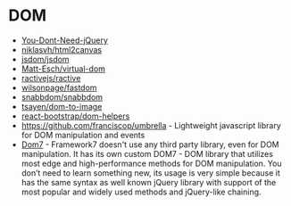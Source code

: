 DOM
========

- [You-Dont-Need-jQuery](https://github.com/nefe/You-Dont-Need-jQuery)
- [niklasvh/html2canvas](https://github.com/niklasvh/html2canvas)
- [jsdom/jsdom](https://github.com/jsdom/jsdom)
- [Matt-Esch/virtual-dom](https://github.com/Matt-Esch/virtual-dom)
- [ractivejs/ractive](https://github.com/ractivejs/ractive)
- [wilsonpage/fastdom](https://github.com/wilsonpage/fastdom)
- [snabbdom/snabbdom](https://github.com/snabbdom/snabbdom)
- [tsayen/dom-to-image](https://github.com/tsayen/dom-to-image)
- [react-bootstrap/dom-helpers](https://github.com/react-bootstrap/dom-helpers)
- https://github.com/franciscop/umbrella - Lightweight javascript library for DOM manipulation and events
- [Dom7](https://framework7.io/docs/dom7) - Framework7 doesn't use any third party library, even for DOM manipulation. It has its own custom DOM7 - DOM library that utilizes most edge and high-performance methods for DOM manipulation. You don’t need to learn something new, its usage is very simple because it has the same syntax as well known jQuery library with support of the most popular and widely used methods and jQuery-like chaining.

